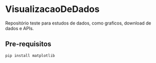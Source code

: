 # VisualizacaoDeDados
Repositório teste para estudos de dados, como graficos, download de dados e APIs.

## Pre-requisitos
```shell
pip install matplotlib
```
